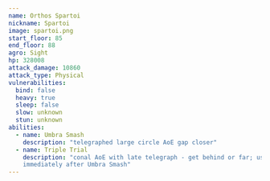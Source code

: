```yaml
---
name: Orthos Spartoi
nickname: Spartoi
image: spartoi.png
start_floor: 85
end_floor: 88
agro: Sight
hp: 328008
attack_damage: 10860
attack_type: Physical
vulnerabilities:
  bind: false
  heavy: true
  sleep: false
  slow: unknown
  stun: unknown
abilities:
  - name: Umbra Smash
    description: "telegraphed large circle AoE gap closer"
  - name: Triple Trial
    description: "conal AoE with late telegraph - get behind or far; used
    immediately after Umbra Smash"
---
```

